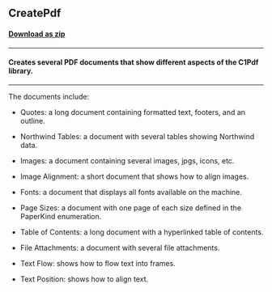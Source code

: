 ## CreatePdf
#### [Download as zip](https://minhaskamal.github.io/DownGit/#/home?url=https://github.com/GrapeCity/ComponentOne-WinForms-Samples/tree/master/NetFramework\Pdf\CS\CreatePdf)
____
#### Creates several PDF documents that show different aspects of the C1Pdf library.
____
The documents include: 

- Quotes: a long document containing formatted text, footers, and an outline. 

- Northwind Tables: a document with several tables showing Northwind data. 

- Images: a document containing several images, jpgs, icons, etc. 

- Image Alignment: a short document that shows how to align images. 

- Fonts: a document that displays all fonts available on the machine. 

- Page Sizes: a document with one page of each size defined in the PaperKind enumeration. 

- Table of Contents: a long document with a hyperlinked table of contents. 

- File Attachments: a document with several file attachments. 

- Text Flow: shows how to flow text into frames. 

- Text Position: shows how to align text.  